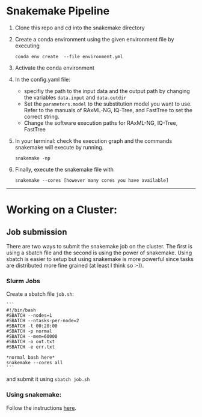 # Snakemake Pipeline

1. Clone this repo and cd into the snakemake directory
2. Create a conda environment using the given environment file by executing
    ```
    conda env create  --file environment.yml
    ```
3. Activate the conda environment

4. In the config.yaml file: 
   * specifiy the path to the input data and the output path by changing the variables `data.input` and `data.outdir`
   * Set the `parameters.model` to the substitution model you want to use. Refer to the manuals of RAxML-NG, IQ-Tree, and FastTree to set the correct string. 
   * Change the software execution paths for RAxML-NG, IQ-Tree, FastTree

5. In your terminal: check the execution graph and the commands snakemake will execute by running.
    ```
    snakemake -np
    ```

6. Finally, execute the snakemake file with 
    ```
    snakemake --cores [however many cores you have available]
    ```


<hr>


# Working on a Cluster: 
## Job submission
There are two ways to submit the snakemake job on the cluster.
The first is using a sbatch file and the second is using the power of snakemake. Using sbatch is easier to setup but using snakemake is more powerful since tasks are distributed more fine grained (at least I think so :-)).
### Slurm Jobs
Create a sbatch file ```job.sh```:

    ```
    #!/bin/bash
    #SBATCH --nodes=1
    #SBATCH --ntasks-per-node=2
    #SBATCH -t 00:20:00
    #SBATCH -p normal
    #SBATCH --mem=60000
    #SBATCH -o out.txt
    #SBATCH -e err.txt

    *normal bash here*
    snakemake --cores all
    ```
and submit it using ```sbatch job.sh```


### Using snakemake:
Follow the instructions [here](https://github.com/tschuelia/snakemake-on-slurm-clusters).
